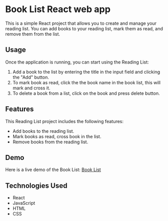 # Book List React web app

This is a simple React project that allows you to create and manage your reading list. You can add books to your reading list, mark them as read, and remove them from the list.

## Usage

Once the application is running, you can start using the Reading List:

1. Add a book to the list by entering the title in the input field and clicking the "Add" button.
2. To mark book as read,  click the the book name in the book list, this will mark and cross it.
4. To delete a book from a list, click on the book and press delete button.

## Features

This Reading List project includes the following features:
* Add books to the reading list.
* Mark books as read, cross book in the list.
* Remove books from the reading list.

## Demo 

Here is a live demo of the Book List: [Book List](https://keen-bombolone-f06a0b.netlify.app/)

## Technologies Used

* React
* JavaScript
* HTML
* CSS
